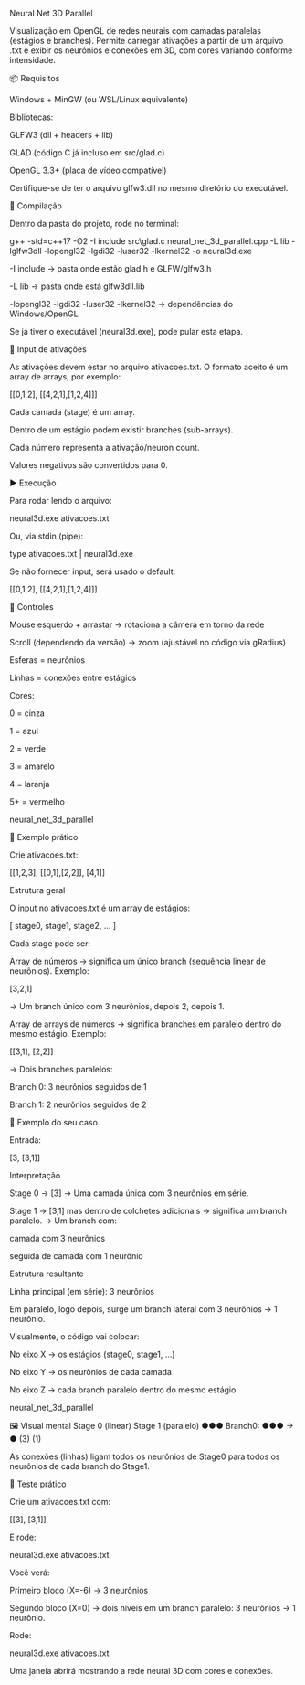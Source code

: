 Neural Net 3D Parallel

Visualização em OpenGL de redes neurais com camadas paralelas (estágios e branches).
Permite carregar ativações a partir de um arquivo .txt e exibir os neurônios e conexões em 3D, com cores variando conforme intensidade.

📦 Requisitos

Windows + MinGW (ou WSL/Linux equivalente)

Bibliotecas:

GLFW3
 (dll + headers + lib)

GLAD
 (código C já incluso em src/glad.c)

OpenGL 3.3+ (placa de vídeo compatível)

Certifique-se de ter o arquivo glfw3.dll no mesmo diretório do executável.

🔨 Compilação

Dentro da pasta do projeto, rode no terminal:

g++ -std=c++17 -O2 -I include src\glad.c neural_net_3d_parallel.cpp -L lib -lglfw3dll -lopengl32 -lgdi32 -luser32 -lkernel32 -o neural3d.exe


-I include → pasta onde estão glad.h e GLFW/glfw3.h

-L lib → pasta onde está glfw3dll.lib

-lopengl32 -lgdi32 -luser32 -lkernel32 → dependências do Windows/OpenGL

Se já tiver o executável (neural3d.exe), pode pular esta etapa.

📝 Input de ativações

As ativações devem estar no arquivo ativacoes.txt.
O formato aceito é um array de arrays, por exemplo:

[[0,1,2], [[4,2,1],[1,2,4]]]


Cada camada (stage) é um array.

Dentro de um estágio podem existir branches (sub-arrays).

Cada número representa a ativação/neuron count.

Valores negativos são convertidos para 0.

▶️ Execução

Para rodar lendo o arquivo:

neural3d.exe ativacoes.txt


Ou, via stdin (pipe):

type ativacoes.txt | neural3d.exe


Se não fornecer input, será usado o default:

[[0,1,2], [[4,2,1],[1,2,4]]]

🎨 Controles

Mouse esquerdo + arrastar → rotaciona a câmera em torno da rede

Scroll (dependendo da versão) → zoom (ajustável no código via gRadius)

Esferas = neurônios

Linhas = conexões entre estágios

Cores:

0 = cinza

1 = azul

2 = verde

3 = amarelo

4 = laranja

5+ = vermelho

neural_net_3d_parallel

🚀 Exemplo prático

Crie ativacoes.txt:

[[1,2,3], [[0,1],[2,2]], [4,1]]


Estrutura geral

O input no ativacoes.txt é um array de estágios:

[ stage0, stage1, stage2, ... ]


Cada stage pode ser:

Array de números → significa um único branch (sequência linear de neurônios).
Exemplo:

[3,2,1]


→ Um branch único com 3 neurônios, depois 2, depois 1.

Array de arrays de números → significa branches em paralelo dentro do mesmo estágio.
Exemplo:

[[3,1], [2,2]]


→ Dois branches paralelos:

Branch 0: 3 neurônios seguidos de 1

Branch 1: 2 neurônios seguidos de 2

📌 Exemplo do seu caso

Entrada:

[3, [3,1]]

Interpretação

Stage 0 → [3]
→ Uma camada única com 3 neurônios em série.

Stage 1 → [3,1] mas dentro de colchetes adicionais → significa um branch paralelo.
→ Um branch com:

camada com 3 neurônios

seguida de camada com 1 neurônio

Estrutura resultante

Linha principal (em série): 3 neurônios

Em paralelo, logo depois, surge um branch lateral com 3 neurônios → 1 neurônio.

Visualmente, o código vai colocar:

No eixo X → os estágios (stage0, stage1, …)

No eixo Y → os neurônios de cada camada

No eixo Z → cada branch paralelo dentro do mesmo estágio

neural_net_3d_parallel

🖼 Visual mental
Stage 0 (linear)     Stage 1 (paralelo)
      ●●●             Branch0: ●●● → ●
                        (3)      (1)


As conexões (linhas) ligam todos os neurônios de Stage0 para todos os neurônios de cada branch do Stage1.

🧪 Teste prático

Crie um ativacoes.txt com:

[[3], [3,1]]


E rode:

neural3d.exe ativacoes.txt


Você verá:

Primeiro bloco (X=-6) → 3 neurônios

Segundo bloco (X=0) → dois níveis em um branch paralelo: 3 neurônios → 1 neurônio.



Rode:

neural3d.exe ativacoes.txt


Uma janela abrirá mostrando a rede neural 3D com cores e conexões.
